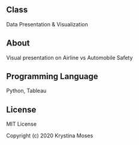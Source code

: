 ## Class
Data Presentation & Visualization

## About
Visual presentation on Airline vs Automobile Safety

## Programming Language
Python, Tableau

## License
MIT License

Copyright (c) 2020 Krystina Moses
